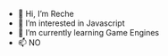 - 👋 Hi, I’m Reche
- 👀 I’m interested in Javascript
- 🌱 I’m currently learning Game Engines
- 📫 NO

<!---
reche-thalus/reche-thalus is a ✨ special ✨ repository because its `README.md` (this file) appears on your GitHub profile.
You can click the Preview link to take a look at your changes.
--->
